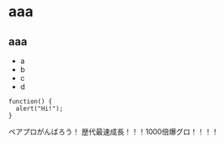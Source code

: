 # aaa
## aaa
* a
* b
* c
* d

```
function() {
  alert("Hi!");
}
```

ペアプロがんばろう！
歴代最速成長！！！1000倍爆グロ！！！！

